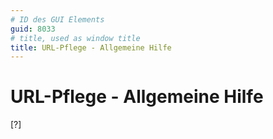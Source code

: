 ```yaml
---
# ID des GUI Elements
guid: 8033
# title, used as window title
title: URL-Pflege - Allgemeine Hilfe
---
```


# URL-Pflege - Allgemeine Hilfe

[?]

